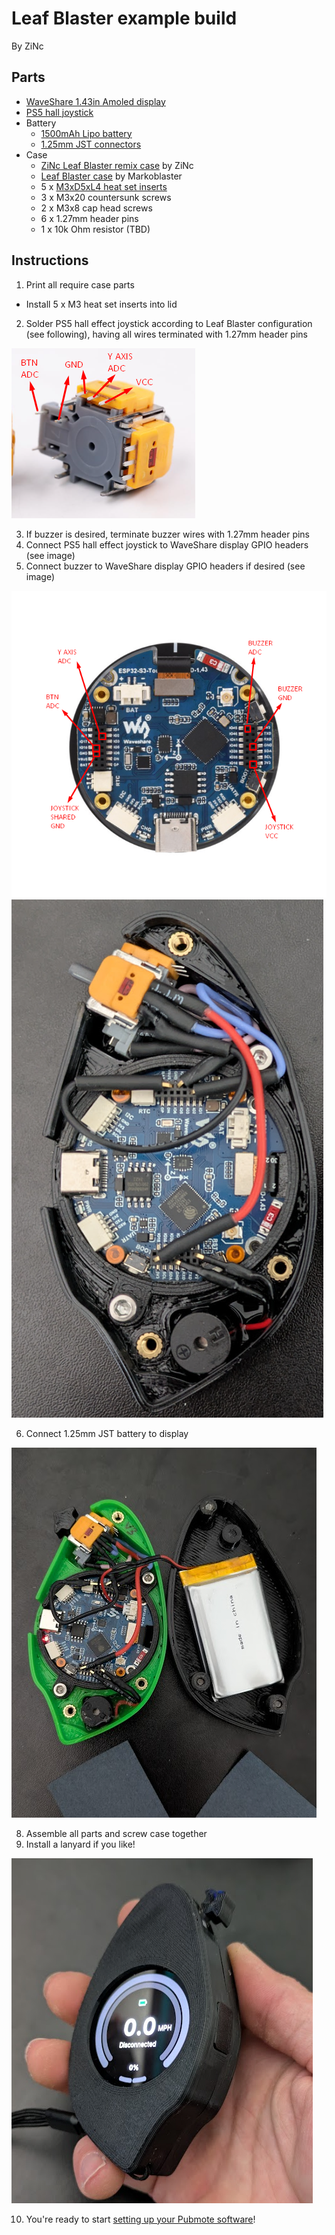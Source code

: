 # Leaf Blaster example build

By ZiNc

## Parts

- [WaveShare 1.43in Amoled display](https://www.waveshare.com/esp32-s3-touch-amoled-1.43.htm?sku=30106)
- [PS5 hall joystick](https://www.aliexpress.us/item/3256806823053436.html)
- Battery
  - [1500mAh Lipo battery](https://www.amazon.com/dp/B09DPNCLQZ)
  - [1.25mm JST connectors](https://www.amazon.com/dp/B088NQBF3V)
- Case
  - [ZiNc Leaf Blaster remix case](https://www.printables.com/model/1265591) by ZiNc
  - [Leaf Blaster case](https://www.printables.com/model/1191785) by Markoblaster
  - 5 x [M3xD5xL4 heat set inserts](https://www.amazon.com/dp/B0CS6VZYL8)
  - 3 x M3x20 countersunk screws
  - 2 x M3x8 cap head screws
  - 6 x 1.27mm header pins
  - 1 x 10k Ohm resistor (TBD)

## Instructions

1. Print all require case parts
  - Install 5 x M3 heat set inserts into lid
2. Solder PS5 hall effect joystick according to Leaf Blaster configuration (see following), having all wires terminated with 1.27mm header pins

![](leaf-blaster-hall.png)

3. If buzzer is desired, terminate buzzer wires with 1.27mm header pins
4. Connect PS5 hall effect joystick to WaveShare display GPIO headers (see image)
5. Connect buzzer to WaveShare display GPIO headers if desired (see image)

![](leaf-blaster-pinout.png)
![](leaf-blaster-wiring.png)

6. Connect 1.25mm JST battery to display

![](leaf-blaster-battery.png)
 
8. Assemble all parts and screw case together
9. Install a lanyard if you like!

![](leaf-blaster-assembly.png)

10. You're ready to start [setting up your Pubmote software](/README.md#software-prerequisites)!
